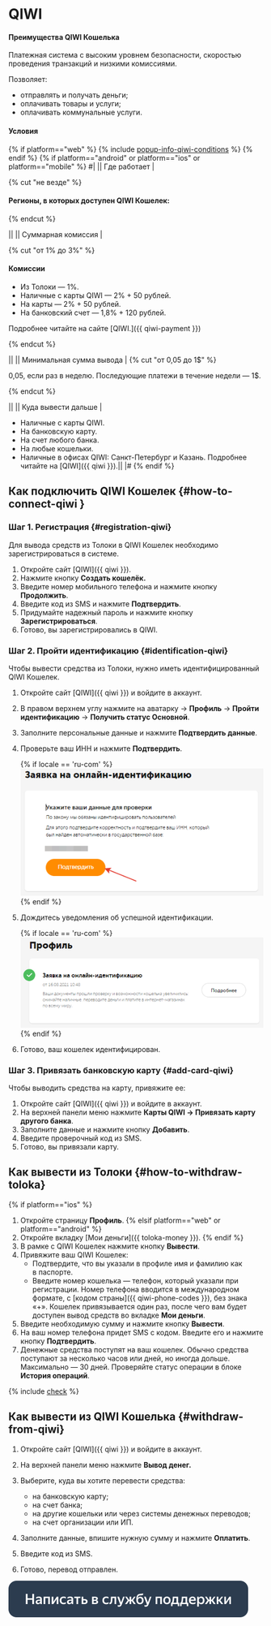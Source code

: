 # QIWI 

#### Преимущества QIWI Кошелька

Платежная система с высоким уровнем безопасности, скоростью проведения транзакций и низкими комиссиями.

Позволяет:

- отправлять и получать деньги;
- оплачивать товары и услуги;
- оплачивать коммунальные услуги.

#### Условия

{% if platform=="web" %}
{% include [popup-info-qiwi-conditions](../_includes/pay/popup-info/id-popup-info/qiwi-conditions.md) %}
{% endif %}
{% if platform=="android" or platform=="ios" or platform=="mobile" %}
#|
|| Где работает | 

{% cut "не везде" %}

#### Регионы, в которых доступен QIWI Кошелек:

{% endcut %}

 ||
|| Суммарная комиссия | 

{% cut "от 1% до 3%" %}

#### Комиссии

- Из Толоки — 1%.
- Наличные с карты QIWI — 2% + 50 рублей.
- На карты — 2% + 50 рублей.
- На банковский счет — 1,8% + 120 рублей.

Подробнее читайте на сайте [QIWI.]({{ qiwi-payment }})

{% endcut %}

||
|| Минимальная сумма вывода | {% cut "от 0,05 до 1$" %}

0,05, если раз в неделю. Последующие платежи в течение недели — 1$.

{% endcut %}

 ||
|| Куда вывести дальше | 
- Наличные с карты QIWI.
- На банковскую карту.
- На счет любого банка.
- На любые кошельки.
- Наличные в офисах QIWI: Санкт-Петербург и Казань.
 Подробнее читайте на [QIWI]({{ qiwi }}).||
|#
{% endif %}

## Как подключить QIWI Кошелек {#how-to-connect-qiwi }

### Шаг 1. Регистрация {#registration-qiwi}

Для вывода средств из Толоки в QIWI Кошелек необходимо зарегистрироваться в системе.

1. Откройте сайт [QIWI]({{ qiwi }}).
1. Нажмите кнопку **Создать кошелёк.**
1. Введите номер мобильного телефона и нажмите кнопку **Продолжить**.
1. Введите код из SMS и нажмите **Подтвердить**.
1. Придумайте надежный пароль и нажмите кнопку **Зарегистрироваться**.
1. Готово, вы зарегистрировались в QIWI.

### Шаг 2. Пройти идентификацию  {#identification-qiwi}

Чтобы вывести средства из Толоки, нужно иметь идентифицированный QIWI Кошелек.

1. Откройте сайт [QIWI]({{ qiwi }}) и войдите в аккаунт.
1. В правом верхнем углу нажмите на аватарку → **Профиль** → **Пройти идентификацию** → **Получить статус Основной**.
1. Заполните персональные данные и нажмите **Подтвердить данные**.
1. Проверьте ваш ИНН и нажмите **Подтвердить**.

   {% if locale == 'ru-com' %}![](../assets/Qiwi/ENN-QIWI.png){% endif %}
    
1. Дождитесь уведомления об успешной идентификации.

   {% if locale == 'ru-com' %}![](../assets/Qiwi/itog.png){% endif %}
    
1. Готово, ваш кошелек идентифицирован.

### Шаг 3. Привязать банковскую карту {#add-card-qiwi}

Чтобы выводить средства на карту, привяжите ее:

1. Откройте сайт [QIWI]({{ qiwi }}) и войдите в аккаунт.
1. На верхней панели меню нажмите **Карты QIWI → Привязать карту другого банка**.
1. Заполните данные и нажмите кнопку **Добавить**.
1. Введите проверочный код из SMS.
1. Готово, вы привязали карту.


## Как вывести из Толоки {#how-to-withdraw-toloka}

{% if platform=="ios" %}
1. Откройте страницу **Профиль**.
{% elsif platform=="web" or platform=="android" %}
1. Откройте вкладку [Мои деньги]({{ toloka-money }}).
{% endif %}
1. В рамке с QIWI Кошелек нажмите кнопку **Вывести**.
1. Привяжите ваш QIWI Кошелек:
    - Подтвердите, что вы указали в профиле имя и фамилию как в паспорте.
    - Введите номер кошелька — телефон, который указали при регистрации. Номер телефона вводится в международном формате, с [кодом страны]({{ qiwi-phone-codes }}), без знака «+».
    Кошелек привязывается один раз, после чего вам будет доступен вывод средств во вкладке **Мои деньги**.
1. Введите необходимую сумму и нажмите кнопку **Вывести**.
1. На ваш номер телефона придет SMS с кодом. Введите его и нажмите кнопку **Подтвердить**.
1. Денежные средства поступят на ваш кошелек. Обычно средства поступают за несколько часов или дней, но иногда дольше. Максимально — 30 дней. Проверяйте статус операции в блоке **История операций**.

{% include [check](../_includes/pay/about/check.md) %}



## Как вывести из QIWI Кошелька {#withdraw-from-qiwi}

1. Откройте сайт [QIWI]({{ qiwi }}) и войдите в аккаунт.
1. На верхней панели меню нажмите **Вывод денег.**
1. Выберите, куда вы хотите перевести средства:
    - на банковскую карту;
    - на счет банка;
    - на другие кошельки или через системы денежных переводов;
    - на счет организации или ИП.
    
1. Заполните данные, впишите нужную сумму и нажмите **Оплатить**.
1. Введите код из SMS.
1. Готово, перевод отправлен.


[![](../assets/buttons/contact-support.svg)](../troubleshooting/troubleshooting.md#money_withdrawal)

